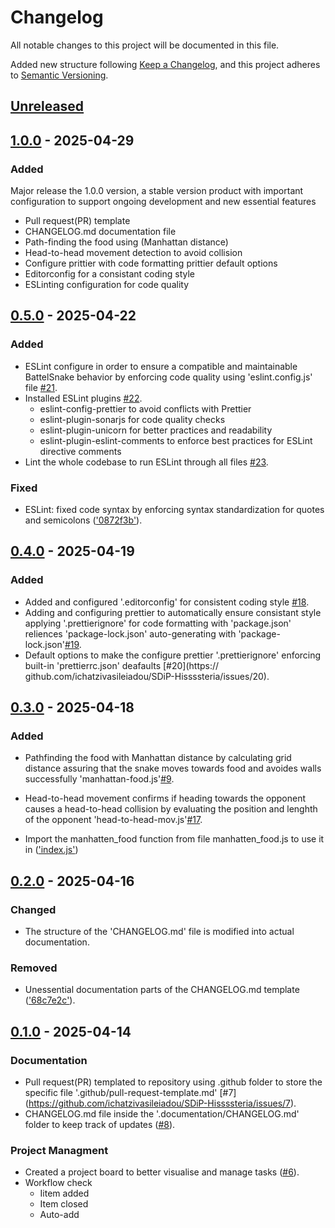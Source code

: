 # Changelog

All notable changes to this project will be documented in this file.

Added new structure following [Keep a Changelog](https://keepachangelog.com/en/1.1.0/),
and this project adheres to [Semantic Versioning](https://semver.org/spec/v2.0.0.html).


## [Unreleased]

## [1.0.0] - 2025-04-29

### Added 

Major release the 1.0.0 version, a stable version product with important configuration to support ongoing development and new essential features

- Pull request(PR) template
- CHANGELOG.md documentation file
- Path-finding the food using (Manhattan distance) 
- Head-to-head movement detection to avoid collision  
- Configure prittier with code formatting prittier default options 
- Editorconfig for a consistant coding style 
- ESLinting configuration for code quality 

## [0.5.0] - 2025-04-22

### Added 

- ESLint configure in order to ensure a compatible and maintainable BattelSnake behavior by enforcing code quality using 'eslint.config.js' file [#21](https://github.com/ichatzivasileiadou/SDiP-Hissssteria/issues/21).
- Installed ESLint plugins [#22](https://github.com/ichatzivasileiadou/SDiP-Hissssteria/issues/22).
  - eslint-config-prettier to avoid conflicts with Prettier
  - eslint-plugin-sonarjs for code quality checks
  - eslint-plugin-unicorn for better practices and readability
  - eslint-plugin-eslint-comments to enforce best practices for ESLint directive comments
- Lint the whole codebase to run ESLint through all files [#23](https://github.com/ichatzivasileiadou/SDiP-Hissssteria/issues/23).


### Fixed

- ESLint: fixed code syntax by enforcing syntax standardization for quotes and semicolons (['0872f3b'](https://github.com/ichatzivasileiadou/SDiP-Hissssteria/commit/0872f3b337b0d1d64d0a375c7a76accbc2c3264d#diff-7ae45ad102eab3b6d7e7896acd08c427a9b25b346470d7bc6507b6481575d519)).
 

## [0.4.0] - 2025-04-19

### Added 

- Added and configured '.editorconfig' for consistent coding style [#18](https://github.com/ichatzivasileiadou/SDiP-Hissssteria/issues/18).
- Adding and configuring prettier to automatically ensure consistant style applying '.prettierignore' for code formatting with 'package.json' reliences 'package-lock.json' auto-generating with 'package-lock.json'[#19](https://github.com/ichatzivasileiadou/SDiP-Hissssteria/issues/19).
- Default options to make the configure prettier '.prettierignore' enforcing built-in 'prettierrc.json' deafaults [#20](https:// github.com/ichatzivasileiadou/SDiP-Hissssteria/issues/20).


## [0.3.0] - 2025-04-18

### Added 

- Pathfinding the food with Manhattan distance by calculating grid distance assuring that the snake moves towards food and avoides walls successfully 'manhattan-food.js'[#9](https://github.com/ichatzivasileiadou/SDiP-Hissssteria/issues/9).
- Head-to-head movement confirms if heading towards the opponent causes a head-to-head collision by evaluating the position and lenghth of the opponent 'head-to-head-mov.js'[#17](https://github.com/ichatzivasileiadou/SDiP-Hissssteria/issues/17).

- Import the manhatten_food function from file manhatten_food.js to use it in (['index.js'](https://github.com/ichatzivasileiadou/SDiP-Hissssteria/commit/69d9793))


## [0.2.0] - 2025-04-16

### Changed

- The structure of the 'CHANGELOG.md' file is modified into actual documentation.

### Removed

- Unessential documentation parts of the CHANGELOG.md template (['68c7e2c'](https://github.com/ichatzivasileiadou/SDiP-Hissssteria/commit/68c7e2c5bdbe418774f9223a672f527b16c18f83)).


## [0.1.0] - 2025-04-14

### Documentation
- Pull request(PR) templated to repository using .github folder to store the specific file '.github/pull-request-template.md' [#7]
(https://github.com/ichatzivasileiadou/SDiP-Hissssteria/issues/7).
- CHANGELOG.md file inside the '.documentation/CHANGELOG.md' folder to keep track of updates ([#8](https://github.com/ichatzivasileiadou/SDiP-Hissssteria/issues/8)).
 

### Project Managment
- Created a project board to better visualise and manage tasks ([#6](https://github.com/ichatzivasileiadou/SDiP-Hissssteria/issues/6)).
- Workflow check
  - Iitem added
  - Item closed
  - Auto-add


<!-- Compare Version Releases Links -->

[unreleased]: https://github.com/ichatzivasileiadou/SDiP-Hissssteria/compare/v1.0.0...HEAD
[1.0.0]: https://github.com/ichatzivasileiadou/SDiP-Hissssteria/compare/v0.5.0...v1.0.0
[0.5.0]: https://github.com/ichatzivasileiadou/SDiP-Hissssteria/compare/v0.4.0...v0.5.0
[0.4.0]: https://github.com/ichatzivasileiadou/SDiP-Hissssteria/compare/v0.3.0...v0.4.0
[0.3.0]: https://github.com/ichatzivasileiadou/SDiP-Hissssteria/compare/v0.2.0...v0.3.0
[0.2.0]: https://github.com/ichatzivasileiadou/SDiP-Hissssteria/compare/v0.1.0...v0.2.0
[0.1.0]: https://github.com/ichatzivasileiadou/SDiP-Hissssteria/releases/tag/v0.1.0
